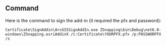 ## Command

Here is the command to sign the add-in (it required the pfx and password):

```
Certificate\SignAddin\ArcGISSignAddIn.exe ZSnapping\bin\Debug\net6.0-windows\ZSnapping.esriAddinX /c:Certificate\YOURPFX.pfx /p:PASSWORPFX /s
```